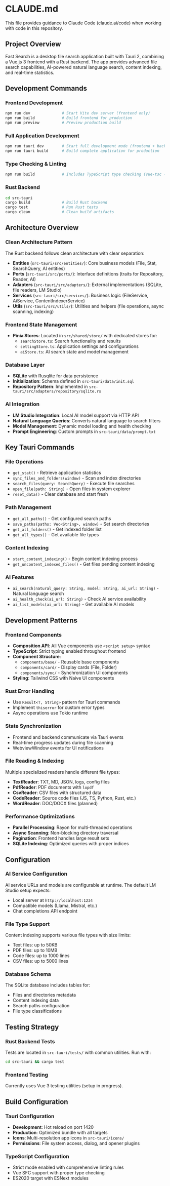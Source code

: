 # CLAUDE.md

This file provides guidance to Claude Code (claude.ai/code) when working with code in this repository.

## Project Overview

Fast Search is a desktop file search application built with Tauri 2, combining a Vue.js 3 frontend with a Rust backend. The app provides advanced file search capabilities, AI-powered natural language search, content indexing, and real-time statistics.

## Development Commands

### Frontend Development
```bash
npm run dev              # Start Vite dev server (frontend only)
npm run build            # Build frontend for production
npm run preview          # Preview production build
```

### Full Application Development
```bash
npm run tauri dev        # Start full development mode (frontend + backend)
npm run tauri build      # Build complete application for production
```

### Type Checking & Linting
```bash
npm run build            # Includes TypeScript type checking (vue-tsc --noEmit)
```

### Rust Backend
```bash
cd src-tauri
cargo build              # Build Rust backend
cargo test               # Run Rust tests
cargo clean              # Clean build artifacts
```

## Architecture Overview

### Clean Architecture Pattern
The Rust backend follows clean architecture with clear separation:

- **Entities** (`src-tauri/src/entities/`): Core business models (File, Stat, SearchQuery, AI entities)
- **Ports** (`src-tauri/src/ports/`): Interface definitions (traits for Repository, Reader, AI)
- **Adapters** (`src-tauri/src/adapters/`): External implementations (SQLite, file readers, LM Studio)
- **Services** (`src-tauri/src/services/`): Business logic (FileService, AiService, ContentIndexerService)
- **Utils** (`src-tauri/src/utils/`): Utilities and helpers (file operations, async scanning, indexing)

### Frontend State Management
- **Pinia Stores**: Located in `src/shared/store/` with dedicated stores for:
  - `searchStore.ts`: Search functionality and results
  - `settingStore.ts`: Application settings and configurations
  - `aiStore.ts`: AI search state and model management

### Database Layer
- **SQLite** with Rusqlite for data persistence
- **Initialization**: Schema defined in `src-tauri/data/init.sql`
- **Repository Pattern**: Implemented in `src-tauri/src/adapters/repository/sqlite.rs`

### AI Integration
- **LM Studio Integration**: Local AI model support via HTTP API
- **Natural Language Queries**: Converts natural language to search filters
- **Model Management**: Dynamic model loading and health checking
- **Prompt Engineering**: Custom prompts in `src-tauri/data/prompt.txt`

## Key Tauri Commands

### File Operations
- `get_stat()` - Retrieve application statistics
- `sync_files_and_folders(window)` - Scan and index directories
- `search_files(query: SearchQuery)` - Execute file searches
- `open_file(path: String)` - Open files in system explorer
- `reset_data()` - Clear database and start fresh

### Path Management
- `get_all_paths()` - Get configured search paths
- `save_paths(paths: Vec<String>, window)` - Set search directories
- `get_all_folders()` - Get indexed folder list
- `get_all_types()` - Get available file types

### Content Indexing
- `start_content_indexing()` - Begin content indexing process
- `get_uncontent_indexed_files()` - Get files pending content indexing

### AI Features
- `ai_search(natural_query: String, model: String, ai_url: String)` - Natural language search
- `ai_health_check(ai_url: String)` - Check AI service availability
- `ai_list_models(ai_url: String)` - Get available AI models

## Development Patterns

### Frontend Components
- **Composition API**: All Vue components use `<script setup>` syntax
- **TypeScript**: Strict typing enabled throughout frontend
- **Component Structure**: 
  - `components/base/` - Reusable base components
  - `components/card/` - Display cards (File, Folder)
  - `components/sync/` - Synchronization UI components
- **Styling**: Tailwind CSS with Naive UI components

### Rust Error Handling
- Use `Result<T, String>` pattern for Tauri commands
- Implement `thiserror` for custom error types
- Async operations use Tokio runtime

### State Synchronization
- Frontend and backend communicate via Tauri events
- Real-time progress updates during file scanning
- WebviewWindow events for UI notifications

### File Reading & Indexing
Multiple specialized readers handle different file types:
- **TextReader**: TXT, MD, JSON, logs, config files
- **PdfReader**: PDF documents with `lopdf`
- **CsvReader**: CSV files with structured data
- **CodeReader**: Source code files (JS, TS, Python, Rust, etc.)
- **WordReader**: DOC/DOCX files (planned)

### Performance Optimizations
- **Parallel Processing**: Rayon for multi-threaded operations
- **Async Scanning**: Non-blocking directory traversal
- **Pagination**: Frontend handles large result sets
- **SQLite Indexing**: Optimized queries with proper indices

## Configuration

### AI Service Configuration
AI service URLs and models are configurable at runtime. The default LM Studio setup expects:
- Local server at `http://localhost:1234`
- Compatible models (Llama, Mistral, etc.)
- Chat completions API endpoint

### File Type Support
Content indexing supports various file types with size limits:
- Text files: up to 50KB
- PDF files: up to 10MB
- Code files: up to 1000 lines
- CSV files: up to 5000 lines

### Database Schema
The SQLite database includes tables for:
- Files and directories metadata
- Content indexing data
- Search paths configuration
- File type classifications

## Testing Strategy

### Rust Backend Tests
Tests are located in `src-tauri/tests/` with common utilities. Run with:
```bash
cd src-tauri && cargo test
```

### Frontend Testing
Currently uses Vue 3 testing utilities (setup in progress).

## Build Configuration

### Tauri Configuration
- **Development**: Hot reload on port 1420
- **Production**: Optimized bundle with all targets
- **Icons**: Multi-resolution app icons in `src-tauri/icons/`
- **Permissions**: File system access, dialog, and opener plugins

### TypeScript Configuration
- Strict mode enabled with comprehensive linting rules
- Vue SFC support with proper type checking
- ES2020 target with ESNext modules